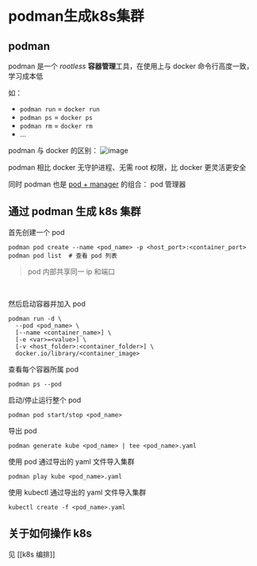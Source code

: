 # podman生成k8s集群

[^tag]: kubernetes container



## podman

podman 是一个 *rootless* **容器管理**工具，在使用上与 docker 命令行高度一致，学习成本低

如：

* `podman run` = `docker run`
* `podman ps` = `docker ps`
* `podman rm` = `docker rm`
* ...

podman 与 docker 的区别：
![image](https://pic.sl.al/gdrive/pic/2025-08-31/hash_83258ff7_8bab8e47a66b_deepseek_mermaid_20250831_5fce58.png)

podman 相比 docker 无守护进程、无需 root 权限，比 docker 更灵活更安全

同时 podman 也是 <u>pod + manager</u> 的组合： pod 管理器

## 通过 podman 生成 k8s 集群

首先创建一个 pod

```shell
podman pod create --name <pod_name> -p <host_port>:<container_port>
podman pod list  # 查看 pod 列表
```
> pod 内部共享同一 ip 和端口

<br>

然后启动容器并加入 pod

```shell
podman run -d \
  --pod <pod_name> \
  [--name <container_name>] \
  [-e <var>=<value>] \
  [-v <host_folder>:<container_folder>] \
  docker.io/library/<container_image>
```

查看每个容器所属 pod

```shell
podman ps --pod
```

启动/停止运行整个 pod

```shell
podman pod start/stop <pod_name>
```

导出 pod

```shell
podman generate kube <pod_name> | tee <pod_name>.yaml
```

使用 pod 通过导出的 yaml 文件导入集群

```shell
podman play kube <pod_name>.yaml
```

使用 kubectl 通过导出的 yaml 文件导入集群

```shell
kubectl create -f <pod_name>.yaml
```



## 关于如何操作 k8s



见 [[k8s 编排]]